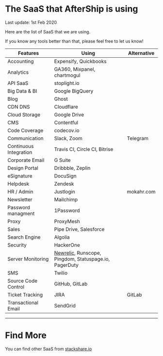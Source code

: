 # The SaaS that AfterShip is using

Last update: 1st Feb 2020

Here are the list of SaaS that we are using.

If you know any tools better than that, please feel free to let us know!

Features | Using | Alternative
--- | --- | ---
Accounting | Expensify, Quickbooks | 
Analytics | GA360, Mixpanel, chartmogul |
API SaaS | stoplight.io
Big Data & BI | Google BigQuery |
Blog | Ghost |
CDN DNS | Cloudflare |
Cloud Storage | Google Drive |
CMS | Contentful
Code Coverage | codecov.io | 
Communication | Slack, Zoom | Telegram
Continuous Integration | Travis CI, Circle CI, Bitrise |
Corporate Email | G Suite | 
Design Portal | Dribbble, Zeplin |
eSignature | DocuSign | 
Helpdesk | Zendesk
HR / Admin | Justlogin | mokahr.com
Newsletter | Mailchimp |
Password managment | 1Password
Proxy | ProxyMesh |
Sales | Pipe Drive, Salesforce
Search Engine | Algolia |
Security | HackerOne |
Server Monitoring | [Newrelic](http://newrelic.com/), Runscope, Pingdom, Statuspage.io, PagerDuty
SMS | Twilio |
Source Code Control | GitHub, GitLab | 
Ticket Tracking | JIRA | GitLab
Transactional Email | SendGrid | 

--- 
# Find More

You can find other SaaS from [stackshare.io](http://stackshare.io/categories)
